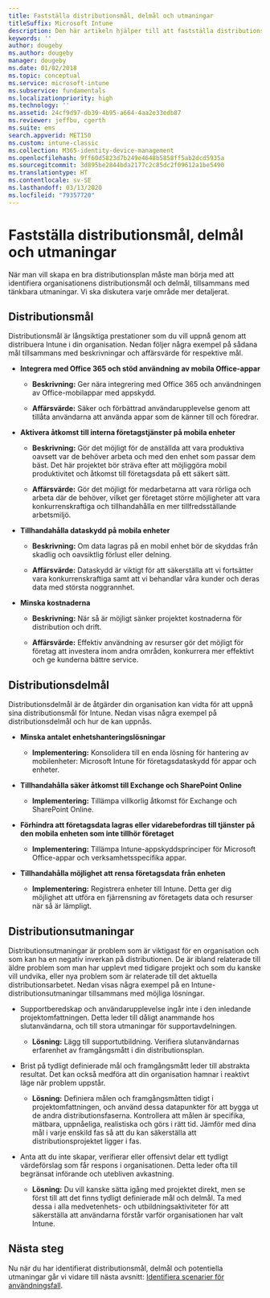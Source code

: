 ```yaml
---
title: Fastställa distributionsmål, delmål och utmaningar
titleSuffix: Microsoft Intune
description: Den här artikeln hjälper till att fastställa distributionsmål, delmål och utmaningar för en Microsoft Intune-implementering endast i molnet.
keywords: ''
author: dougeby
ms.author: dougeby
manager: dougeby
ms.date: 01/02/2018
ms.topic: conceptual
ms.service: microsoft-intune
ms.subservice: fundamentals
ms.localizationpriority: high
ms.technology: ''
ms.assetid: 24cf9d97-db39-4b95-a664-4aa2e33edb87
ms.reviewer: jeffbu, cgerth
ms.suite: ems
search.appverid: MET150
ms.custom: intune-classic
ms.collection: M365-identity-device-management
ms.openlocfilehash: 9ff60d5823d7b249e4648b5858ff5ab2dcd5935a
ms.sourcegitcommit: 3d895be2844bda2177c2c85dc2f09612a1be5490
ms.translationtype: HT
ms.contentlocale: sv-SE
ms.lasthandoff: 03/13/2020
ms.locfileid: "79357720"
---
```

# <a name="determine-deployment-goals-objectives-and-challenges"></a>Fastställa distributionsmål, delmål och utmaningar

När man vill skapa en bra distributionsplan måste man börja med att identifiera organisationens distributionsmål och delmål, tillsammans med tänkbara utmaningar. Vi ska diskutera varje område mer detaljerat.

## <a name="deployment-goals"></a>Distributionsmål

Distributionsmål är långsiktiga prestationer som du vill uppnå genom att distribuera Intune i din organisation. Nedan följer några exempel på sådana mål tillsammans med beskrivningar och affärsvärde för respektive mål.

- **Integrera med Office 365 och stöd användning av mobila Office-appar**

  - **Beskrivning:** Ger nära integrering med Office 365 och användningen av Office-mobilappar med appskydd.

  - **Affärsvärde:** Säker och förbättrad användarupplevelse genom att tillåta användarna att använda appar som de känner till och föredrar.

- **Aktivera åtkomst till interna företagstjänster på mobila enheter**

  - **Beskrivning:** Gör det möjligt för de anställda att vara produktiva oavsett var de behöver arbeta och med den enhet som passar dem bäst. Det här projektet bör sträva efter att möjliggöra mobil produktivitet och åtkomst till företagsdata på ett säkert sätt.

  - **Affärsvärde:** Gör det möjligt för medarbetarna att vara rörliga och arbeta där de behöver, vilket ger företaget större möjligheter att vara konkurrenskraftiga och tillhandahålla en mer tillfredsställande arbetsmiljö.

- **Tillhandahålla dataskydd på mobila enheter**

  - **Beskrivning:** Om data lagras på en mobil enhet bör de skyddas från skadlig och oavsiktlig förlust eller delning.

  - **Affärsvärde:** Dataskydd är viktigt för att säkerställa att vi fortsätter vara konkurrenskraftiga samt att vi behandlar våra kunder och deras data med största noggrannhet.

- **Minska kostnaderna**

  - **Beskrivning:** När så är möjligt sänker projektet kostnaderna för distribution och drift.

  - **Affärsvärde:** Effektiv användning av resurser gör det möjligt för företag att investera inom andra områden, konkurrera mer effektivt och ge kunderna bättre service.

## <a name="deployment-objectives"></a>Distributionsdelmål

Distributionsdelmål är de åtgärder din organisation kan vidta för att uppnå sina distributionsmål för Intune. Nedan visas några exempel på distributionsdelmål och hur de kan uppnås.

- **Minska antalet enhetshanteringslösningar**

  - **Implementering:** Konsolidera till en enda lösning för hantering av mobilenheter: Microsoft Intune för företagsdataskydd för appar och enheter.

- **Tillhandahålla säker åtkomst till Exchange och SharePoint Online**

  - **Implementering:** Tillämpa villkorlig åtkomst för Exchange och SharePoint Online.

- **Förhindra att företagsdata lagras eller vidarebefordras till tjänster på den mobila enheten som inte tillhör företaget**

  - **Implementering:** Tillämpa Intune-appskyddsprinciper för Microsoft Office-appar och verksamhetsspecifika appar.

- **Tillhandahålla möjlighet att rensa företagsdata från enheten**

  - **Implementering:** Registrera enheter till Intune. Detta ger dig möjlighet att utföra en fjärrensning av företagets data och resurser när så är lämpligt.

## <a name="deployment-challenges"></a>Distributionsutmaningar

Distributionsutmaningar är problem som är viktigast för en organisation och som kan ha en negativ inverkan på distributionen. De är ibland relaterade till äldre problem som man har upplevt med tidigare projekt och som du kanske vill undvika, eller nya problem som är relaterade till det aktuella distributionsarbetet. Nedan visas några exempel på en Intune-distributionsutmaningar tillsammans med möjliga lösningar.

- Supportberedskap och användarupplevelse ingår inte i den inledande projektomfattningen. Detta leder till dåligt anammande hos slutanvändarna, och till stora utmaningar för supportavdelningen.

  - **Lösning:** Lägg till supportutbildning. Verifiera slutanvändarnas erfarenhet av framgångsmått i din distributionsplan.

- Brist på tydligt definierade mål och framgångsmått leder till abstrakta resultat. Det kan också medföra att din organisation hamnar i reaktivt läge när problem uppstår.

  - **Lösning:** Definiera målen och framgångsmåtten tidigt i projektomfattningen, och använd dessa datapunkter för att bygga ut de andra distributionsfaserna. Kontrollera att målen är specifika, mätbara, uppnåeliga, realistiska och görs i rätt tid. Jämför med dina mål i varje enskild fas så att du kan säkerställa att distributionsprojektet ligger i fas.

- Anta att du inte skapar, verifierar eller offensivt delar ett tydligt värdeförslag som får respons i organisationen. Detta leder ofta till begränsat införande och utebliven avkastning.

  - **Lösning:** Du vill kanske sätta igång med projektet direkt, men se först till att det finns tydligt definierade mål och delmål. Ta med dessa i alla medvetenhets- och utbildningsaktiviteter för att säkerställa att användarna förstår varför organisationen har valt Intune.

## <a name="next-steps"></a>Nästa steg

Nu när du har identifierat distributionsmål, delmål och potentiella utmaningar går vi vidare till nästa avsnitt: [Identifiera scenarier för användningsfall](planning-guide-scenarios.md).
